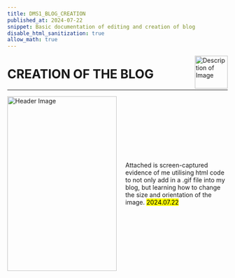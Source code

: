 ```yaml
---
title: DMS1_BLOG_CREATION
published_at: 2024-07-22
snippet: Basic documentation of editing and creation of blog
disable_html_sanitization: true
allow_math: true
---
```


<img src="https://www.hardjewelry.com/cdn/shop/files/ezgif.com-gif-maker_3.gif?v=1649272041" alt="Description of Image" style="float:right; margin-left:20px; width:75px; height:auto;">

# **CREATION OF THE BLOG**
---
<div style="display: flex; align-items: center;">
 <img src="screenshots/imgcodescreenshot.png" alt="Header Image" style="margin-right: 20px; width: 250px; height: 400;">
  <p>
    Attached is screen-captured evidence of me utilising html code to not only add in a .gif file into my blog, but learning how to change the size and orientation of the image. <mark>2024.07.22</mark>
  </p>
</div>




